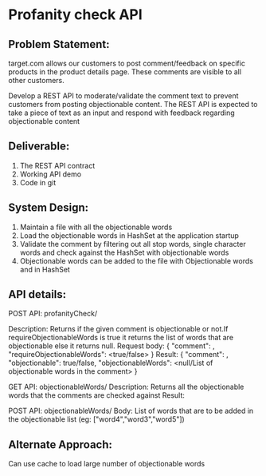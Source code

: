 # Profanity check API

## Problem Statement:
target.com allows our customers to post comment/feedback on specific products in the product details page. These comments are visible to all other customers.

Develop a REST API to moderate/validate the comment text to prevent customers from posting objectionable content. The REST API is expected to take a piece of text as an input and respond with feedback regarding objectionable content


## Deliverable:
1.	The REST API contract
2.	Working API demo
3.	Code in git


## System Design:
1) Maintain a file with all the objectionable words
2) Load the objectionable words in HashSet at the application startup
3) Validate the comment by filtering out all stop words, single character words and check against the HashSet with objectionable words
4) Objectionable words can be added to the file with Objectionable words and in HashSet

## API details:
POST API: profanityCheck/

Description: Returns if the given comment is objectionable or not.If requireObjectionableWords is true it returns the list of words that are objectionable else it returns null.
Request body:
{
"comment": <Comment>,
"requireObjectionableWords": <true/false>
}
Result:
{
    "comment": <Comment>,
    "objectionable": true/false,
    "objectionableWords": <null/List of objectionable words in the comment>
}

GET API: objectionableWords/
Description: Returns all the objectionable words that the comments are checked against
Result:
<Objectionable words list>

POST API: objectionableWords/
Body: List of words that are to be added in the objectionable list  (eg: ["word4","word3","word5"])

## Alternate Approach:
Can use cache to load large number of objectionable words



